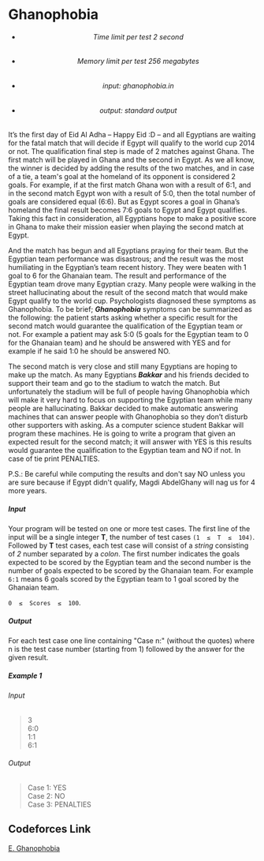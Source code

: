# Ghanophobia

- <h6> <center> Time limit per test 2 second </center> </h6>
- <h6> <center> Memory limit per test 256 megabytes </center> </h6>
- <h6> <center> input: ghanophobia.in </center> </h6>
- <h6> <center> output: standard output </center> </h6>

It’s the first day of Eid Al Adha – Happy Eid :D – and all Egyptians are waiting for the fatal match that will decide if Egypt will qualify to the world cup 2014 or 
not. The qualification final step is made of 2 matches against Ghana. The first match will be played in Ghana and the second in Egypt. As we all know, the winner is 
decided by adding the results of the two matches, and in case of a tie, a team's goal at the homeland of its opponent is considered 2 goals. For example, if at the
first match Ghana won with a result of 6:1, and in the second match Egypt won with a result of 5:0, then the total number of goals are considered equal (6:6). But as
Egypt scores a goal in Ghana’s homeland the final result becomes 7:6 goals to Egypt and Egypt qualifies. Taking this fact in consideration, all Egyptians hope to make 
a positive score in Ghana to make their mission easier when playing the second match at Egypt.

And the match has begun and all Egyptians praying for their team. But the Egyptian team performance was disastrous; and the result was the most humiliating in the 
Egyptian’s team recent history. They were beaten with 1 goal to 6 for the Ghanaian team. The result and performance of the Egyptian team drove many Egyptian crazy. 
Many people were walking in the street hallucinating about the result of the second match that would make Egypt qualify to the world cup. Psychologists diagnosed 
these symptoms as Ghanophobia. To be brief; ***Ghanophobia*** symptoms can be summarized as the following: the patient starts asking whether a specific result for the 
second match would guarantee the qualification of the Egyptian team or not. For example a patient may ask 5:0 (5 goals for the Egyptian team to 0 for the Ghanaian 
team) and he should be answered with YES and for example if he said 1:0 he should be answered NO.

The second match is very close and still many Egyptians are hoping to make up the match. As many Egyptians ***Bakkar*** and his friends decided to support their team 
and go to the stadium to watch the match. But unfortunately the stadium will be full of people having Ghanophobia which will make it very hard to focus on supporting 
the Egyptian team while many people are hallucinating. Bakkar decided to make automatic answering machines that can answer people with Ghanophobia so they don’t 
disturb other supporters with asking. As a computer science student Bakkar will program these machines. He is going to write a program that given an expected 
result for the second match; it will answer with YES is this results would guarantee the qualification to the Egyptian team and NO if not. In case of tie print 
PENALTIES.

P.S.: Be careful while computing the results and don't say NO unless you are sure because if Egypt didn't qualify, Magdi AbdelGhany will nag us for 4 more years.

<h5>Input</h5>

Your program will be tested on one or more test cases. The first line of the input will be a single integer **T**, the number of test cases 
`(1  ≤  T  ≤  104)`. Followed by **T** test cases, each test case will consist of a *string* consisting of *2* number separated by a *colon*. 
The first number indicates the goals expected to be scored by the Egyptian team and the second number is the number of goals expected to be 
scored by the Ghanaian team. For example `6:1` means 6 goals scored by the Egyptian team to 1 goal scored by the Ghanaian team.

`0  ≤  Scores  ≤  100`.

<h5>Output</h5>

For each test case one line containing "Case n:" (without the quotes) where n is the test case number (starting from 1) followed by the answer for the given result.

<h5>Example 1</h5>

<h6>Input</h6>

>3 <br>
6:0 <br>
1:1 <br>
6:1

<h6>Output</h6>

>Case 1: YES <br>
Case 2: NO <br>
Case 3: PENALTIES



## Codeforces Link
[E. Ghanophobia](https://codeforces.com/gym/100283/problem/E)
